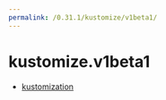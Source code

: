 ```yaml
---
permalink: /0.31.1/kustomize/v1beta1/
---
```


# kustomize.v1beta1



* [kustomization](kustomization.md)